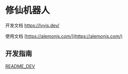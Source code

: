 # 修仙机器人

开发文档 [https://lvyjs.dev/ ](https://lvyjs.dev/)

使用文档 [https://alemonjs.com/](https://alemonjs.com/)

## 开发指南

[README_DEV](./README_DEV.md)

